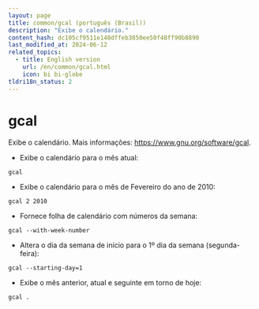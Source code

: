 ```yaml
---
layout: page
title: common/gcal (português (Brasil))
description: "Exibe o calendário."
content_hash: dc105cf9511e148dffeb3850ee50f48ff90b8890
last_modified_at: 2024-06-12
related_topics:
  - title: English version
    url: /en/common/gcal.html
    icon: bi bi-globe
tldri18n_status: 2
---
```

# gcal

Exibe o calendário.
Mais informações: <https://www.gnu.org/software/gcal>.

- Exibe o calendário para o mês atual:

`gcal`

- Exibe o calendário para o mês de Fevereiro do ano de 2010:

`gcal 2 2010`

- Fornece folha de calendário com números da semana:

`gcal --with-week-number`

- Altera o dia da semana de início para o 1º dia da semana (segunda-feira):

`gcal --starting-day=1`

- Exibe o mês anterior, atual e seguinte em torno de hoje:

`gcal .`
